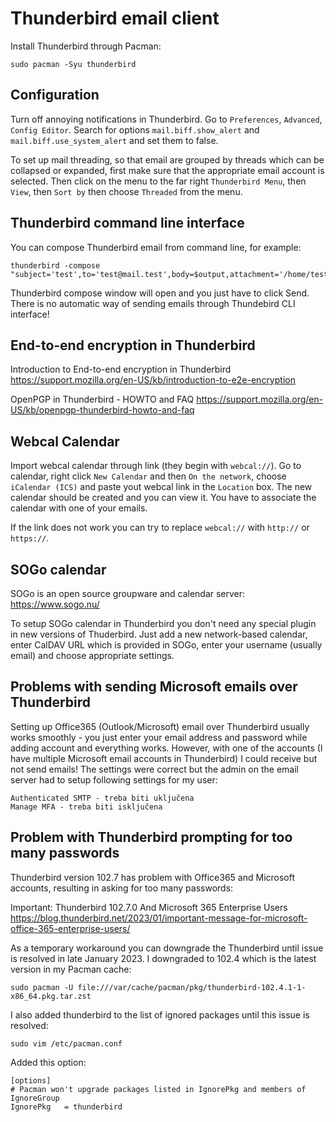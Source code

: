 # Thunderbird email client

Install Thunderbird through Pacman:
```
sudo pacman -Syu thunderbird
```

## Configuration

Turn off annoying notifications in Thunderbird. Go to `Preferences`, `Advanced`, `Config Editor`. Search for options `mail.biff.show_alert` and `mail.biff.use_system_alert` and set them to false.

To set up mail threading, so that email are grouped by threads which can be collapsed or expanded, first make sure that the appropriate email account is selected. Then click on the menu to the far right `Thunderbird Menu`, then `View`, then `Sort by` then choose `Threaded` from the menu.

## Thunderbird command line interface

You can compose Thunderbird email from command line, for example:
```
thunderbird -compose "subject='test',to='test@mail.test',body=$output,attachment='/home/test/scan.log'"
```

Thunderbird compose window will open and you just have to click Send. There is no automatic way of sending emails through Thundebird CLI interface!

## End-to-end encryption in Thunderbird

Introduction to End-to-end encryption in Thunderbird
<https://support.mozilla.org/en-US/kb/introduction-to-e2e-encryption>

OpenPGP in Thunderbird - HOWTO and FAQ
<https://support.mozilla.org/en-US/kb/openpgp-thunderbird-howto-and-faq>

## Webcal Calendar

Import webcal calendar through link (they begin with `webcal://`). Go to calendar, right click `New Calendar` and then `On the network`, choose `iCalendar (ICS)` and paste yout webcal link in the `Location` box. The new calendar should be created and you can view it. You have to associate the calendar with one of your emails.

If the link does not work you can try to replace `webcal://` with `http://` or  `https://`.

## SOGo calendar

SOGo is an open source groupware and calendar server:
<https://www.sogo.nu/>

To setup SOGo calendar in Thunderbird you don't need any special plugin in new versions of Thuderbird. Just add a new network-based calendar, enter CalDAV URL which is provided in SOGo, enter your username (usually email) and choose appropriate settings.

## Problems with sending Microsoft emails over Thunderbird

Setting up Office365 (Outlook/Microsoft) email over Thunderbird usually works smoothly - you just enter your email address and password while adding account and everything works. However, with one of the accounts (I have multiple Microsoft email accounts in Thunderbird) I could receive but not send emails! The settings were correct but the admin on the email server had to setup following settings for my user:

    Authenticated SMTP - treba biti uključena
    Manage MFA - treba biti isključena

## Problem with Thunderbird prompting for too many passwords

Thunderbird version 102.7 has problem with Office365 and Microsoft accounts, resulting in asking for too many passwords:

Important: Thunderbird 102.7.0 And Microsoft 365 Enterprise Users
<https://blog.thunderbird.net/2023/01/important-message-for-microsoft-office-365-enterprise-users/>

As a temporary workaround you can downgrade the Thunderbird until issue is resolved in late January 2023. I downgraded to 102.4 which is the latest version in my Pacman cache:
```
sudo pacman -U file:///var/cache/pacman/pkg/thunderbird-102.4.1-1-x86_64.pkg.tar.zst
```

I also added thunderbird to the list of ignored packages until this issue is resolved:
```
sudo vim /etc/pacman.conf
```

Added this option:
```
[options]
# Pacman won't upgrade packages listed in IgnorePkg and members of IgnoreGroup
IgnorePkg   = thunderbird
```

